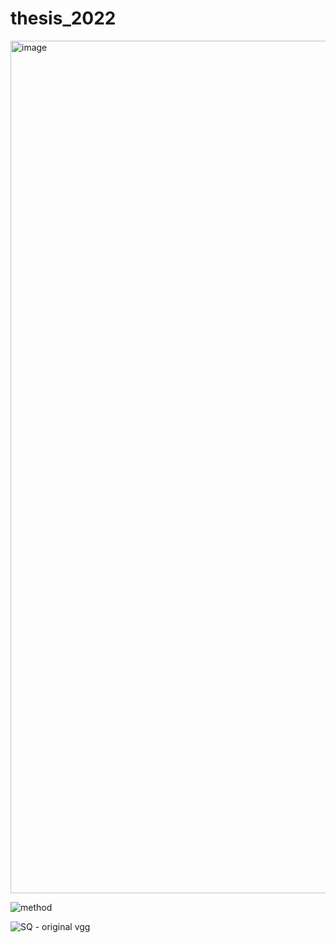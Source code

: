 # thesis_2022

<img width="1364" alt="image" src="https://user-images.githubusercontent.com/35901101/185766876-06f5a163-27af-40a2-8da8-6c0c7360cdc9.png">

![method](https://user-images.githubusercontent.com/35901101/185766895-d9a92625-8142-441c-95ae-7b78e7e0c578.png)


![SQ - original vgg](https://user-images.githubusercontent.com/35901101/185766914-07914b0f-29aa-4e7e-99ae-07e90d6d1a8c.png)
